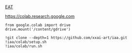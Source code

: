 
[EAT](https://github.com/xxai-fork/Image-Aesthetics-Assessment)

https://colab.research.google.com

```
from google.colab import drive
drive.mount('/content/gdrive')

!git clone --depth=1 https://github.com/xxai-art/iaa.git
!iaa/colab/setup.sh
!iaa/colab/run.sh
```
